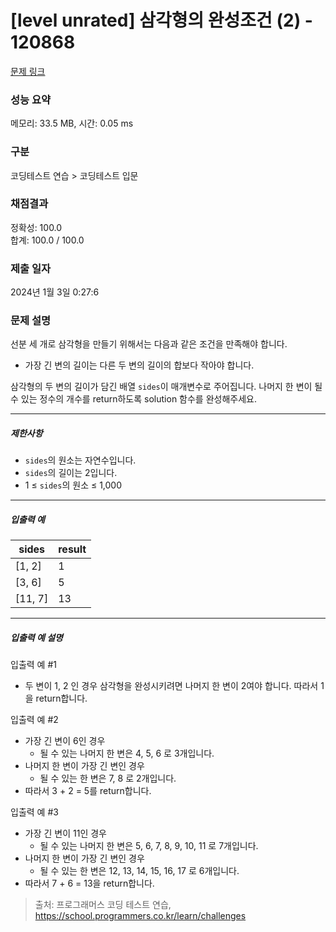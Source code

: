 # [level unrated] 삼각형의 완성조건 (2) - 120868 

[문제 링크](https://school.programmers.co.kr/learn/courses/30/lessons/120868) 

### 성능 요약

메모리: 33.5 MB, 시간: 0.05 ms

### 구분

코딩테스트 연습 > 코딩테스트 입문

### 채점결과

정확성: 100.0<br/>합계: 100.0 / 100.0

### 제출 일자

2024년 1월 3일 0:27:6

### 문제 설명

<p>선분 세 개로 삼각형을 만들기 위해서는 다음과 같은 조건을 만족해야 합니다.</p>

<ul>
<li>가장 긴 변의 길이는 다른 두 변의 길이의 합보다 작아야 합니다.</li>
</ul>

<p>삼각형의 두 변의 길이가 담긴 배열 <code>sides</code>이 매개변수로 주어집니다. 나머지 한 변이 될 수 있는 정수의 개수를 return하도록 solution 함수를 완성해주세요.</p>

<hr>

<h5>제한사항</h5>

<ul>
<li><code>sides</code>의 원소는 자연수입니다.</li>
<li><code>sides</code>의 길이는 2입니다.</li>
<li>1 ≤ <code>sides</code>의 원소 ≤ 1,000</li>
</ul>

<hr>

<h5>입출력 예</h5>
<table class="table">
        <thead><tr>
<th>sides</th>
<th>result</th>
</tr>
</thead>
        <tbody><tr>
<td>[1, 2]</td>
<td>1</td>
</tr>
<tr>
<td>[3, 6]</td>
<td>5</td>
</tr>
<tr>
<td>[11, 7]</td>
<td>13</td>
</tr>
</tbody>
      </table>
<hr>

<h5>입출력 예 설명</h5>

<p>입출력 예 #1</p>

<ul>
<li>두 변이 1, 2 인 경우 삼각형을 완성시키려면 나머지 한 변이 2여야 합니다. 따라서 1을 return합니다.</li>
</ul>

<p>입출력 예 #2</p>

<ul>
<li>가장 긴 변이 6인 경우

<ul>
<li>될 수 있는 나머지 한 변은 4, 5, 6 로 3개입니다.</li>
</ul></li>
<li>나머지 한 변이 가장 긴 변인 경우

<ul>
<li>될 수 있는 한 변은 7, 8 로 2개입니다.</li>
</ul></li>
<li>따라서 3 + 2 = 5를 return합니다.</li>
</ul>

<p>입출력 예 #3</p>

<ul>
<li>가장 긴 변이 11인 경우

<ul>
<li>될 수 있는 나머지 한 변은 5, 6, 7, 8, 9, 10, 11 로 7개입니다.</li>
</ul></li>
<li>나머지 한 변이 가장 긴 변인 경우

<ul>
<li>될 수 있는 한 변은 12, 13, 14, 15, 16, 17 로 6개입니다.</li>
</ul></li>
<li>따라서 7 + 6 = 13을 return합니다.</li>
</ul>


> 출처: 프로그래머스 코딩 테스트 연습, https://school.programmers.co.kr/learn/challenges